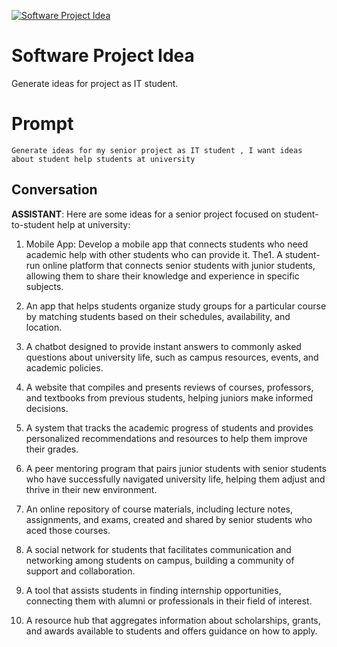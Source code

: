 
[![Software Project Idea](https://flow-prompt-covers.s3.us-west-1.amazonaws.com/icon/Flat/i3.png)]()
# Software Project Idea 
Generate ideas for project as IT student.

# Prompt

```
Generate ideas for my senior project as IT student , I want ideas about student help students at university
```

## Conversation

**ASSISTANT**: Here are some ideas for a senior project focused on student-to-student help at university:



1. Mobile App: Develop a mobile app that connects students who need academic help with other students who can provide it. The1. A student-run online platform that connects senior students with junior students, allowing them to share their knowledge and experience in specific subjects.



2. An app that helps students organize study groups for a particular course by matching students based on their schedules, availability, and location.



3. A chatbot designed to provide instant answers to commonly asked questions about university life, such as campus resources, events, and academic policies.



4. A website that compiles and presents reviews of courses, professors, and textbooks from previous students, helping juniors make informed decisions.



5. A system that tracks the academic progress of students and provides personalized recommendations and resources to help them improve their grades.



6. A peer mentoring program that pairs junior students with senior students who have successfully navigated university life, helping them adjust and thrive in their new environment.



7. An online repository of course materials, including lecture notes, assignments, and exams, created and shared by senior students who aced those courses.



8. A social network for students that facilitates communication and networking among students on campus, building a community of support and collaboration.



9. A tool that assists students in finding internship opportunities, connecting them with alumni or professionals in their field of interest.



10. A resource hub that aggregates information about scholarships, grants, and awards available to students and offers guidance on how to apply.



